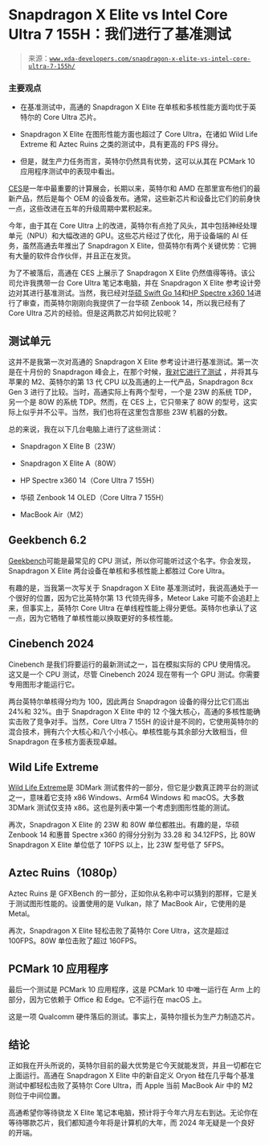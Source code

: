 <!--yml

类别：未分类

日期：2024-05-27 14:53:46

-->

# Snapdragon X Elite vs Intel Core Ultra 7 155H：我们进行了基准测试

> 来源：[`www.xda-developers.com/snapdragon-x-elite-vs-intel-core-ultra-7-155h/`](https://www.xda-developers.com/snapdragon-x-elite-vs-intel-core-ultra-7-155h/)

### 主要观点

+   在基准测试中，高通的 Snapdragon X Elite 在单核和多核性能方面均优于英特尔的 Core Ultra 芯片。

+   Snapdragon X Elite 在图形性能方面也超过了 Core Ultra，在诸如 Wild Life Extreme 和 Aztec Ruins 之类的测试中，具有更高的 FPS 得分。

+   但是，就生产力任务而言，英特尔仍然具有优势，这可以从其在 PCMark 10 应用程序测试中的表现中看出。

[CES](https://www.xda-developers.com/ces-2024/)是一年中最重要的计算展会，长期以来，英特尔和 AMD 在那里宣布他们的最新产品，然后是每个 OEM 的设备发布。通常，这些新芯片和设备比它们的前身快一点，这些改进在五年的升级周期中累积起来。

今年，由于其在 Core Ultra 上的改进，英特尔有点抢了风头，其中包括神经处理单元（NPU）和大幅改进的 GPU。这些芯片经过了优化，用于设备端的 AI 任务，虽然高通去年推出了 Snapdragon X Elite，但英特尔有两个关键优势：它拥有大量的软件合作伙伴，并且正在发货。

为了不被落后，高通在 CES 上展示了 Snapdragon X Elite 仍然值得等待。该公司允许我携带一台 Core Ultra 笔记本电脑，并在 Snapdragon X Elite 参考设计旁边对其进行基准测试。当然，我已经对[华硕 Swift Go 14](https://www.xda-developers.com/acer-swift-go-14-2024-review/)和[HP Spectre x360 14](https://www.xda-developers.com/hp-spectre-x360-14-2024-review/)进行了审查，而英特尔刚刚向我提供了一台华硕 Zenbook 14，所以我已经有了 Core Ultra 芯片的经验。但是这两款芯片如何比较呢？

## 测试单元

这并不是我第一次对高通的 Snapdragon X Elite 参考设计进行基准测试。第一次是在十月份的 Snapdragon 峰会上，在那个时候，[我对它进行了测试](https://www.xda-developers.com/snapdragon-x-elite-benchmarks/) ，并将其与苹果的 M2、英特尔的第 13 代 CPU 以及高通的上一代产品，Snapdragon 8cx Gen 3 进行了比较。当时，高通实际上有两个型号，一个是 23W 的系统 TDP，另一个是 80W 的系统 TDP。然而，在 CES 上，它只带来了 80W 的型号，这实际上似乎并不公平。当然，我们也将在这里包含那些 23W 机器的分数。

总的来说，我在以下几台电脑上进行了这些测试：

+   Snapdragon X Elite B（23W）

+   Snapdragon X Elite A（80W）

+   HP Spectre x360 14（Core Ultra 7 155H）

+   华硕 Zenbook 14 OLED（Core Ultra 7 155H）

+   MacBook Air（M2）

## Geekbench 6.2

[Geekbench](https://www.xda-developers.com/geekbench/)可能是最常见的 CPU 测试，所以你可能听过这个名字。你会发现，Snapdragon X Elite 两台设备在单核和多核性能上都胜过 Core Ultra。

有趣的是，当我第一次写关于 Snapdragon X Elite 基准测试时，我说高通处于一个很好的位置，因为它比英特尔第 13 代领先得多，Meteor Lake 可能不会追赶上来，但事实上，英特尔 Core Ultra 在单线程性能上得分更低。英特尔也承认了这一点，因为它牺牲了单核性能以换取更好的多核性能。

## Cinebench 2024

Cinebench 是我们将要运行的最新测试之一，旨在模拟实际的 CPU 使用情况。这又是一个 CPU 测试，尽管 Cinebench 2024 现在带有一个 GPU 测试。你需要专用图形才能运行它。

两台英特尔单核得分均为 100，因此两台 Snapdragon 设备的得分比它们高出 24%和 32%。由于 Snapdragon X Elite 中的 12 个强大核心，高通的多核性能确实击败了竞争对手。当然，Core Ultra 7 155H 的设计是不同的，它使用英特尔的混合技术，拥有六个大核心和八个小核心。单核性能与其余部分大致相当，但 Snapdragon 在多核方面表现卓越。

## Wild Life Extreme

[Wild Life Extreme](https://www.xda-developers.com/3dmark-wild-life-extreme/)是 3DMark 测试套件的一部分，但它是少数真正跨平台的测试之一，意味着它支持 x86 Windows、Arm64 Windows 和 macOS。大多数 3DMark 测试仅支持 x86。这也是列表中第一个考虑到图形性能的测试。

再次，Snapdragon X Elite 的 23W 和 80W 单位都胜出。有趣的是，华硕 Zenbook 14 和惠普 Spectre x360 的得分分别为 33.28 和 34.12FPS，比 80W Snapdragon X Elite 单位低了 10FPS 以上，比 23W 型号低了 5FPS。

## Aztec Ruins（1080p）

Aztec Ruins 是 GFXBench 的一部分，正如你从名称中可以猜到的那样，它是关于测试图形性能的。设置使用的是 Vulkan，除了 MacBook Air，它使用的是 Metal。

再次，Snapdragon X Elite 轻松击败了英特尔 Core Ultra，这次是超过 100FPS。80W 单位击败了超过 160FPS。

## PCMark 10 应用程序

最后一个测试是 PCMark 10 应用程序，这是 PCMark 10 中唯一运行在 Arm 上的部分，因为它依赖于 Office 和 Edge。它不运行在 macOS 上。

这是一项 Qualcomm 硬件落后的测试。事实上，英特尔擅长为生产力制造芯片。

## 结论

正如我在开头所说的，英特尔目前的最大优势是它今天就能发货，并且一切都在它上面运行。高通在 Snapdragon X Elite 中的新自定义 Oryon 硅在几乎每个基准测试中都轻松击败了英特尔 Core Ultra，而 Apple 当前 MacBook Air 中的 M2 则位于中间位置。

高通希望你等待骁龙 X Elite 笔记本电脑，预计将于今年六月左右到达。无论你在等待哪款芯片，我们都知道今年将是计算机的大年，而 2024 年无疑是一个良好的开端。
